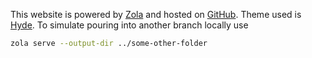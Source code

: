 This website is powered by [Zola](https://www.getzola.org/) and hosted on [GitHub](https://github.com/). Theme used is [Hyde](https://www.getzola.org/themes/hyde/). To simulate pouring into another branch locally use

```sh
zola serve --output-dir ../some-other-folder
```

